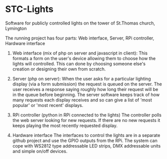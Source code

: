 # STC-Lights
Software for publicly controlled lights on the tower of St.Thomas church, Lymington

The running project has four parts: Web interface, Server, RPi controller, Hardware interface

1. Web interface (mix of php on server and javascript in client):
  This formats a form on the user's device allowing them to choose how the lights will controlled. This can done by choosing someone else's creation or designing their own from scratch.
  
2. Server (php on server):
  When the user asks for a particular lighting display (via a form submission) the request is queued on the server. The user receives a response saying roughly how long their request will be in the queue before beginning. The server software keeps track of how many requests each display receives and so can give a list of 'most popular' or 'most recent' displays.
  
3. RPi controller (python in RPi connected to the lights)
  The controller polls the web server looking for new requests. If there are no new requests it keeps playing the most recently requested display.
  
4. Hardware interface
  The interfaces to control the lights are in a separate github project and use the GPIO outputs from the RPi. The system can cope with WS2812 type addressable LED strips, DMX addressable units and simple on/off devices.
